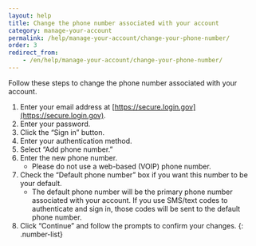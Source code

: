 ```yaml
---
layout: help
title: Change the phone number associated with your account
category: manage-your-account
permalink: /help/manage-your-account/change-your-phone-number/
order: 3
redirect_from:
    - /en/help/manage-your-account/change-your-phone-number/
---
```


Follow these steps to change the phone number associated with your account.

1. Enter your email address at [https://secure.login.gov](https://secure.login.gov).
1. Enter your password.
1. Click the “Sign in” button.
1. Enter your authentication method.
1. Select “Add phone number.”
1. Enter the new phone number.
    * Please do not use a web-based (VOIP) phone number.
1. Check the “Default phone number” box if you want this number to be your default.
    * The default phone number will be the primary phone number associated with your account. If you use SMS/text codes to authenticate and sign in, those codes will be sent to the default phone number.
1. Click “Continue” and follow the prompts to confirm your changes.
{: .number-list}
